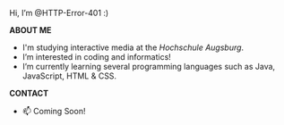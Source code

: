 Hi, I’m @HTTP-Error-401 :)

**ABOUT ME**
- I'm studying interactive media at the *Hochschule Augsburg*.
- I’m interested in coding and informatics!
- I’m currently learning several programming languages such as Java, JavaScript, HTML & CSS.

**CONTACT**
- 📫 Coming Soon!

<!---
HTTP-Error-401/HTTP-Error-401 is a ✨ special ✨ repository because its `README.md` (this file) appears on your GitHub profile.
You can click the Preview link to take a look at your changes.
--->
